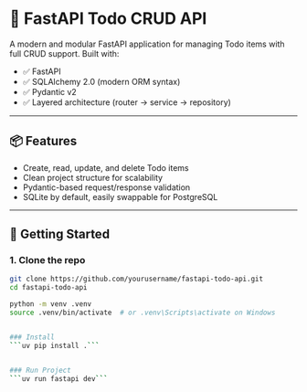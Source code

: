 # 📝 FastAPI Todo CRUD API

A modern and modular FastAPI application for managing Todo items with full CRUD support. Built with:

- ✅ FastAPI
- ✅ SQLAlchemy 2.0 (modern ORM syntax)
- ✅ Pydantic v2
- ✅ Layered architecture (router → service → repository)

---

## 📦 Features

- Create, read, update, and delete Todo items
- Clean project structure for scalability
- Pydantic-based request/response validation
- SQLite by default, easily swappable for PostgreSQL

---

## 🚀 Getting Started

### 1. Clone the repo

```bash
git clone https://github.com/yourusername/fastapi-todo-api.git
cd fastapi-todo-api

python -m venv .venv
source .venv/bin/activate  # or .venv\Scripts\activate on Windows


### Install
```uv pip install .```


### Run Project
```uv run fastapi dev```
